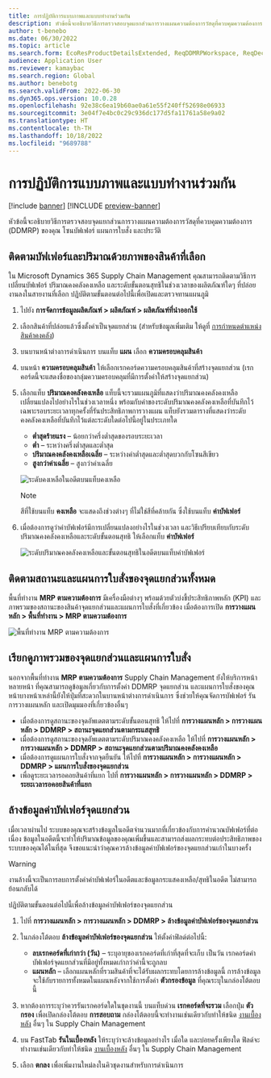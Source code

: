 ```yaml
---
title: การปฏิบัติการแบบภาพและแบบทำงานร่วมกัน
description: หัวข้อนี้จะอธิบายวิธีการตรวจสอบจุดแยกส่วนการวางแผนความต้องการวัสดุที่ควบคุมความต้องการ (DDMRP) ของคุณ โซนบัฟเฟอร์ แผนการใบสั่ง และประวัติ
author: t-benebo
ms.date: 06/30/2022
ms.topic: article
ms.search.form: EcoResProductDetailsExtended, ReqDDMRPWorkspace, ReqDecouplingPointsStatusByNetFlow, ReqDecouplingPointStatusByOnHand, ReqPlannedOrderForm, ReqItemDecoupledLeadTime
audience: Application User
ms.reviewer: kamaybac
ms.search.region: Global
ms.author: benebotg
ms.search.validFrom: 2022-06-30
ms.dyn365.ops.version: 10.0.28
ms.openlocfilehash: 92e38c6ea19b60ae0a61e55f240ff52698e06933
ms.sourcegitcommit: 3e04f7e4bc0c29c936dc177d5fa11761a58e9a02
ms.translationtype: HT
ms.contentlocale: th-TH
ms.lasthandoff: 10/18/2022
ms.locfileid: "9689788"
---
```

# <a name="visual-and-collaborative-execution"></a>การปฏิบัติการแบบภาพและแบบทำงานร่วมกัน

[!include [banner](../../includes/banner.md)]
[!INCLUDE [preview-banner](../../includes/preview-banner.md)]
<!-- KFM: Preview until further notice -->

หัวข้อนี้จะอธิบายวิธีการตรวจสอบจุดแยกส่วนการวางแผนความต้องการวัสดุที่ควบคุมความต้องการ (DDMRP) ของคุณ โซนบัฟเฟอร์ แผนการใบสั่ง และประวัติ

## <a name="visually-track-buffers-and-quantities-for-a-selected-item"></a>ติดตามบัฟเฟอร์และปริมาณด้วยภาพของสินค้าที่เลือก

ใน Microsoft Dynamics 365 Supply Chain Management คุณสามารถติดตามวิธีการเปลี่ยนบัฟเฟอร์ ปริมาณคงคลังคงเหลือ และระดับขั้นตอนสุทธิในช่วงเวลาของผลิตภัณฑ์ใดๆ ที่ปล่อยงานลงในสายงานที่เลือก ปฏิบัติตามขั้นตอนต่อไปนี้เพื่อเปิดและตรวจทานแผนภูมิ

1. ไปยัง **การจัดการข้อมูลผลิตภัณฑ์ \> ผลิตภัณฑ์ \> ผลิตภัณฑ์ที่นำออกใช้**
1. เลือกสินค้าที่ปล่อยแล้วซึ่งตั้งค่าเป็นจุดแยกส่วน (สำหรับข้อมูลเพิ่มเติม ให้ดูที่ [การกำหนดตำแหน่งสินค้าคงคลัง](ddmrp-inventory-positioning.md))
1. บนบานหน้าต่างการดำเนินการ บนแท็บ **แผน** เลือก **ความครอบคลุมสินค้า**
1. บนหน้า **ความครอบคลุมสินค้า** ให้เลือกเรกคอร์ดความครอบคลุมสินค้าที่สร้างจุดแยกส่วน (เรกคอร์ดนี้จะแสดงชื่อของกลุ่มความครอบคลุมที่มีการตั้งค่าให้สร้างจุดแยกส่วน)
1. เลือกแท็บ **ปริมาณคงคลังคงเหลือ** แท็บนี้จะรวมแผนภูมิที่แสดงว่าปริมาณคงคลังคงเหลือเปลี่ยนแปลงไปอย่างไรในช่วงเวลาหนึ่ง พร้อมกับค่าของระดับปริมาณคงคลังคงเหลือที่บันทึกไว้เฉพาะรอบระยะเวลาทุกครั้งที่รันประสิทธิภาพการวางแผน แท็บยังรวมตารางที่แสดงว่าระดับคงคลังคงเหลือที่บันทึกไว้แต่ละระดับใดต่อไปนี้อยู่ในประเภทใด

    - **ต่ำสุดร้ายแรง** – น้อยกว่าครึ่งต่ำสุดของรอบระยะเวลา
    - **ต่ำ** – ระหว่างครึ่งต่ำสุดและต่ำสุด
    - **ปริมาณคงคลังคงเหลือเฉลี่ย** – ระหว่างค่าต่ำสุดและต่ำสุดบวกกับโซนสีเขียว
    - **สูงกว่าค่าเฉลี่ย** – สูงกว่าค่าเฉลี่ย

    ![ระดับคงเหลือในอดีตบนแท็บคงเหลือ](media/ddmrp-on-hand-graph.png "ระดับคงเหลือในอดีตบนแท็บคงเหลือ")

    > [!NOTE]
    > สีที่ใช้บนแท็บ **คงเหลือ** จะแสดงถึงช่วงต่างๆ ที่ไม่ใช่สีที่คล้ายกัน ซึ่งใช้บนแท็บ **ค่าบัฟเฟอร์**

1. เมื่อต้องการดูว่าค่าบัฟเฟอร์มีการเปลี่ยนแปลงอย่างไรในช่วงเวลา และวิธีเปรียบเทียบกับระดับปริมาณคงคลังคงเหลือและระดับขั้นตอนสุทธิ ให้เลือกแท็บ **ค่าบัฟเฟอร์**

    ![ระดับปริมาณคงคลังคงเหลือและขั้นตอนสุทธิในอดีตบนแท็บค่าบัฟเฟอร์](media/ddmrp-buffer-values-graph.png "ระดับปริมาณคงคลังคงเหลือและขั้นตอนสุทธิในอดีตบนแท็บค่าบัฟเฟอร์")

## <a name="track-the-status-and-planned-orders-for-all-decoupling-points"></a>ติดตามสถานะและแผนการใบสั่งของจุดแยกส่วนทั้งหมด

พื้นที่ทำงาน **MRP ตามความต้องการ** มีเครื่องมือต่างๆ พร้อมด้วยตัวบ่งชี้ประสิทธิภาพหลัก (KPI) และภาพรวมของสถานะของสินค้าจุดแยกส่วนและแผนการใบสั่งที่เกี่ยวข้อง เมื่อต้องการเปิด **การวางแผนหลัก \> พื้นที่ทำงาน \> MRP ตามความต้องการ**

![พื้นที่ทำงาน MRP ตามความต้องการ](media/ddmrp-workspace.png "พื้นที่ทำงาน MRP ตามความต้องการ")

## <a name="get-overviews-of-decoupling-points-and-planned-orders"></a>เรียกดูภาพรวมของจุดแยกส่วนและแผนการใบสั่ง

นอกจากพื้นที่ทำงาน **MRP ตามความต้องการ** Supply Chain Management ยังให้บริการหน้าหลายหน้า ที่คุณสามารถดูข้อมูลเกี่ยวกับการตั้งค่า DDMRP จุดแยกส่วน และแผนการใบสั่งของคุณ หน้าบางหน้าเหล่านี้ยังให้ปุ่มที่สะดวกในบานหน้าต่างการดำเนินการ ซึ่งช่วยให้คุณจัดการบัฟเฟอร์ รันการวางแผนหลัก และเปิดมุมมองที่เกี่ยวข้องอื่นๆ

- เมื่อต้องการดูสถานะของจุดอัพเดตตามระดับขั้นตอนสุทธิ ให้ไปที่ **การวางแผนหลัก \> การวางแผนหลัก \> DDMRP \> สถานะจุดแยกส่วนตามกระแสสุทธิ**
- เมื่อต้องการดูสถานะของจุดอัพเดตตามระดับปริมาณคงคลังคงเหลือ ให้ไปที่ **การวางแผนหลัก \> การวางแผนหลัก \> DDMRP \> สถานะจุดแยกส่วนตามปริมาณคงคลังคงเหลือ**
- เมื่อต้องการดูแผนการใบสั่งจากจุดยืนยัน ให้ไปที่ **การวางแผนหลัก \> การวางแผนหลัก \> DDMRP \> แผนการใบสั่งของจุดแยกส่วน**
- เพื่อดูระยะเวลารอคอยสินค้าที่แยก ไปที่ **การวางแผนหลัก \> การวางแผนหลัก \> DDMRP \> ระยะเวลารอคอยสินค้าที่แยก**

## <a name="clean-up-decoupling-point-buffer-values"></a>ล้างข้อมูลค่าบัฟเฟอร์จุดแยกส่วน

เมื่อเวลาผ่านไป ระบบของคุณจะสร้างข้อมูลในอดีตจํานวนมากที่เกี่ยวข้องกับการคํานวณบัฟเฟอร์ที่ต่อเนื่อง ข้อมูลในอดีตนี้จะทําให้ปริมาณข้อมูลของคุณเพิ่มขึ้นและสามารถส่งผลกระทบต่อประสิทธิภาพของระบบของคุณได้ในที่สุด จึงขอแนะนำว่าคุณควรล้างข้อมูลค่าบัฟเฟอร์ของจุดแยกส่วนเก่าในบางครั้ง

> [!WARNING]
> งานล้างนี้จะเป็นการลบการตั้งค่าค่าบัฟเฟอร์ในอดีตและข้อมูลกระแสคงเหลือ/สุทธิในอดีต ไม่สามารถย้อนกลับได้

ปฏิบัติตามขั้นตอนต่อไปนี้เพื่อล้างข้อมูลค่าบัฟเฟอร์ของจุดแยกส่วน

1. ไปที่ **การวางแผนหลัก \> การวางแผนหลัก \> DDMRP \> ล้างข้อมูลค่าบัฟเฟอร์ของจุดแยกส่วน**
1. ในกล่องโต้ตอบ **ล้างข้อมูลค่าบัฟเฟอร์ของจุดแยกส่วน** ให้ตั้งค่าฟิลด์ต่อไปนี้:

    - **ลบเรกคอร์ดที่เก่ากว่า (วัน)** – ระบุอายุของเรกคอร์ดที่เก่าที่สุดที่จะเก็บ เป็นวัน เรกคอร์ดค่าบัฟเฟอร์จุดแยกส่วนที่มีอยู่ทั้งหมดเก่ากว่าค่านี้จะถูกลบ
    - **แผนหลัก** – เลือกแผนหลักที่รวมสินค้าที่จะได้รับผลกระทบโดยการล้างข้อมูลนี้ การล้างข้อมูลจะใช้กับรายการทั้งหมดในแผนหลังจากใช้การตั้งค่า **ตัวกรองข้อมูล** ที่คุณระบุในกล่องโต้ตอบนี้

1. หากต้องการระบุว่าควรรันเรกคอร์ดใดในชุดงานนี้ บนแท็บด่วน **เรกคอร์ดที่จะรวม** เลือกปุ่ม **ตัวกรอง** เพื่อเปิดกล่องโต้ตอบ **การสอบถาม** กล่องโต้ตอบนี้จะทำงานเช่นเดียวกับทำให้ชนิด [งานเบื้องหลัง](../../../fin-ops-core/dev-itpro/sysadmin/batch-processing-overview.md) อื่นๆ ใน Supply Chain Management
1. บน FastTab **รันในเบื้องหลัง** ให้ระบุว่าจะล้างข้อมูลอย่างไร เมื่อใด และบ่อยครั้งเพียงใด ฟิลด์จะทำงานเช่นเดียวกับทำให้ชนิด [งานเบื้องหลัง](../../../fin-ops-core/dev-itpro/sysadmin/batch-processing-overview.md) อื่นๆ ใน Supply Chain Management
1. เลือก **ตกลง** เพื่อเพิ่มงานใหม่ลงในคิวชุดงานสำหรับการดำเนินการ
